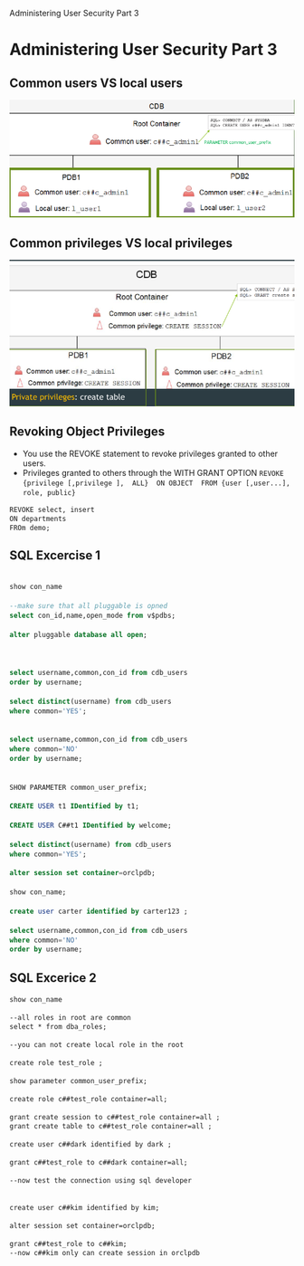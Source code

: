  Administering User Security Part 3

#  Administering User Security Part 3 


## Common users VS local users


![31baf616ba1d9e90926fc36c6747a329.png](../_resources/e9d2cbb224a84578afeaa1fb789e2a77.png)


## Common privileges VS local privileges

![08f28f53c536ddd297d1c11c0d23ea9f.png](../_resources/417a7b2f04e143ba92e2272b558be4b3.png)



 
 ## Revoking Object Privileges
 
 - You use the REVOKE statement to revoke privileges granted to other users.
 - Privileges granted to others through the WITH GRANT OPTION
`REVOKE {privilege [,privilege ],  ALL} 
ON OBJECT 
FROM {user [,user...], role, public}
`

```
REVOKE select, insert 
ON departments 
FROm demo;

```

## SQL Excercise  1

```sql

show con_name

--make sure that all pluggable is opned
select con_id,name,open_mode from v$pdbs;

alter pluggable database all open;



select username,common,con_id from cdb_users
order by username;

select distinct(username) from cdb_users
where common='YES';


select username,common,con_id from cdb_users
where common='NO'
order by username;


SHOW PARAMETER common_user_prefix;

CREATE USER t1 IDentified by t1;

CREATE USER C##t1 IDentified by welcome;

select distinct(username) from cdb_users
where common='YES';

alter session set container=orclpdb;

show con_name;

create user carter identified by carter123 ;

select username,common,con_id from cdb_users
where common='NO'
order by username;

```

## SQL Excerice 2

```plsql
show con_name

--all roles in root are common
select * from dba_roles;

--you can not create local role in the root

create role test_role ;

show parameter common_user_prefix;

create role c##test_role container=all; 

grant create session to c##test_role container=all ;
grant create table to c##test_role container=all ;

create user c##dark identified by dark ;

grant c##test_role to c##dark container=all;

--now test the connection using sql developer 


create user c##kim identified by kim;

alter session set container=orclpdb;

grant c##test_role to c##kim;
--now c##kim only can create session in orclpdb


```